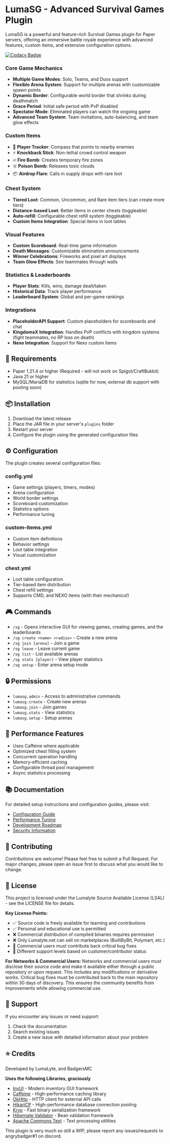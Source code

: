 # LumaSG - Advanced Survival Games Plugin

LumaSG is a powerful and feature-rich Survival Games plugin for Paper servers, offering an immersive battle royale experience with advanced features, custom items, and extensive configuration options.

[![Codacy Badge](https://app.codacy.com/project/badge/Grade/079f7794fb864d5b879febbed82a4ebe)](https://app.codacy.com/gh/BadgersMC/LumaSG/dashboard?utm_source=gh&utm_medium=referral&utm_content=&utm_campaign=Badge_grade)

### Core Game Mechanics
- **Multiple Game Modes**: Solo, Teams, and Duos support
- **Flexible Arena System**: Support for multiple arenas with customizable spawn points
- **Dynamic Border**: Configurable world border that shrinks during deathmatch
- **Grace Period**: Initial safe period with PvP disabled
- **Spectator Mode**: Eliminated players can watch the ongoing game
- **Advanced Team System**: Team invitations, auto-balancing, and team glow effects

### Custom Items
- 🎯 **Player Tracker**: Compass that points to nearby enemies
- ⚡ **Knockback Stick**: Non-lethal crowd control weapon
- 🔥 **Fire Bomb**: Creates temporary fire zones
- ☠️ **Poison Bomb**: Releases toxic clouds
- 📦 **Airdrop Flare**: Calls in supply drops with rare loot

### Chest System
- **Tiered Loot**: Common, Uncommon, and Rare item tiers (can create more tiers)
- **Distance-based Loot**: Better items in center chests (toggleable)
- **Auto-refill**: Configurable chest refill system (toggleable)
- **Custom Items Integration**: Special items in loot tables

### Visual Features
- **Custom Scoreboard**: Real-time game information
- **Death Messages**: Customizable elimination announcements
- **Winner Celebrations**: Fireworks and pixel art displays
- **Team Glow Effects**: See teammates through walls

### Statistics & Leaderboards
- **Player Stats**: Kills, wins, damage dealt/taken
- **Historical Data**: Track player performance
- **Leaderboard System**: Global and per-game rankings

### Integrations
- **PlaceholderAPI Support**: Custom placeholders for scoreboards and chat
- **KingdomsX Integration**: Handles PvP conflicts with kingdom systems (fight teammates, no RP loss on death)
- **Nexo Integration**: Support for Nexo custom items

## 🔧 Requirements

- Paper 1.21.4 or higher (Required - will not work on Spigot/CraftBukkit)
- Java 21 or higher
- MySQL/MariaDB for statistics (sqlite for now, external db support with pooling soon)

## 📦 Installation

1. Download the latest release
2. Place the JAR file in your server's `plugins` folder
3. Restart your server
4. Configure the plugin using the generated configuration files

## ⚙️ Configuration

The plugin creates several configuration files:

### config.yml
- Game settings (players, timers, modes)
- Arena configuration
- World border settings
- Scoreboard customization
- Statistics options
- Performance tuning

### custom-items.yml
- Custom item definitions
- Behavior settings
- Loot table integration
- Visual customization

### chest.yml
- Loot table configuration
- Tier-based item distribution
- Chest refill settings
- Supports CMD, and NEXO items (with their mechanics!)

## 🎮 Commands

- `/sg` - Opens interactive GUI for viewing games, creating games, and the leaderboards
- `/sg create <name> <radius>` - Create a new arena
- `/sg join [arena]` - Join a game
- `/sg leave` - Leave current game
- `/sg list` - List available arenas
- `/sg stats [player]` - View player statistics
- `/sg setup` - Enter arena setup mode

## 🔒 Permissions

- `lumasg.admin` - Access to administrative commands
- `lumasg.create` - Create new arenas
- `lumasg.join` - Join games
- `lumasg.stats` - View statistics
- `lumasg.setup` - Setup arenas

## 🌟 Performance Features

- Uses Caffeine where applicable
- Optimized chest filling system
- Concurrent operation handling
- Memory-efficient caching
- Configurable thread pool management
- Async statistics processing

## 📚 Documentation

For detailed setup instructions and configuration guides, please visit:
- [Configuration Guide](./CODE_QUALITY_ANALYSIS.md)
- [Performance Tuning](./PERFORMANCE_IMPROVEMENTS.md)
- [Development Roadmap](./DEVELOPMENT_ROADMAP.md)
- [Security Information](./SECURITY.md)

## 🤝 Contributing

Contributions are welcome! Please feel free to submit a Pull Request. For major changes, please open an issue first to discuss what you would like to change.

## 📄 License

This project is licensed under the Lumalyte Source Available License (LSAL) - see the LICENSE file for details.

**Key License Points:**
- ✅ Source code is freely available for learning and contributions
- ✅ Personal and educational use is permitted
- ❌ Commercial distribution of compiled binaries requires permission
- ❌ Only Lumalyte.net can sell on marketplaces (BuiltByBit, Polymart, etc.)
- 🔄 Commercial users must contribute back critical bug fixes
- 💬 Different support levels based on customer/contributor status

**For Networks & Commercial Users:**
Networks and commercial users must disclose their source code and make it available either through a public repository or upon request. This includes any modifications or derivative works. Critical bug fixes must be contributed back to the main repository within 30 days of discovery. This ensures the community benefits from improvements while allowing commercial use.

## 🐛 Support

If you encounter any issues or need support:
1. Check the documentation
2. Search existing issues
3. Create a new issue with detailed information about your problem

## ⭐ Credits

Developed by LumaLyte, and BadgersMC

**Uses the following Libraries, graciously**
- [InvUI](https://github.com/NichtStudioCode/InvUI) - Modern inventory GUI framework
- [Caffeine](https://github.com/ben-manes/caffeine) - High-performance caching library
- [OkHttp](https://github.com/square/okhttp) - HTTP client for external API calls
- [HikariCP](https://github.com/brettwooldridge/HikariCP) - High-performance database connection pooling
- [Kryo](https://github.com/EsotericSoftware/kryo) - Fast binary serialization framework
- [Hibernate Validator](https://hibernate.org/validator/) - Bean validation framework
- [Apache Commons Text](https://commons.apache.org/proper/commons-text/) - Text processing utilities

This plugin is very much so still a WIP, please report any issues/requests to angrybadger#1 on discord.
